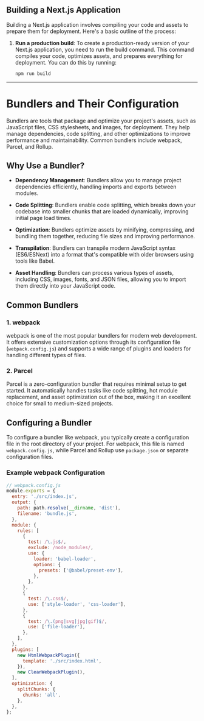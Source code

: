 ## Building a Next.js Application

Building a Next.js application involves compiling your code and assets to prepare them for deployment. Here's a basic outline of the process:

1. **Run a production build**: To create a production-ready version of your Next.js application, you need to run the build command. This command compiles your code, optimizes assets, and prepares everything for deployment. You can do this by running:

   ```bash
   npm run build


----------------------------------------------------------------------------------------------------------------------------------------   

# Bundlers and Their Configuration

Bundlers are tools that package and optimize your project's assets, such as JavaScript files, CSS stylesheets, and images, for deployment. They help manage dependencies, code splitting, and other optimizations to improve performance and maintainability. Common bundlers include webpack, Parcel, and Rollup.

## Why Use a Bundler?

- **Dependency Management**: Bundlers allow you to manage project dependencies efficiently, handling imports and exports between modules.
  
- **Code Splitting**: Bundlers enable code splitting, which breaks down your codebase into smaller chunks that are loaded dynamically, improving initial page load times.
  
- **Optimization**: Bundlers optimize assets by minifying, compressing, and bundling them together, reducing file sizes and improving performance.
  
- **Transpilation**: Bundlers can transpile modern JavaScript syntax (ES6/ESNext) into a format that's compatible with older browsers using tools like Babel.
  
- **Asset Handling**: Bundlers can process various types of assets, including CSS, images, fonts, and JSON files, allowing you to import them directly into your JavaScript code.
  
## Common Bundlers

### 1. webpack

webpack is one of the most popular bundlers for modern web development. It offers extensive customization options through its configuration file (`webpack.config.js`) and supports a wide range of plugins and loaders for handling different types of files.

### 2. Parcel

Parcel is a zero-configuration bundler that requires minimal setup to get started. It automatically handles tasks like code splitting, hot module replacement, and asset optimization out of the box, making it an excellent choice for small to medium-sized projects.

## Configuring a Bundler

To configure a bundler like webpack, you typically create a configuration file in the root directory of your project. For webpack, this file is named `webpack.config.js`, while Parcel and Rollup use `package.json` or separate configuration files.

### Example webpack Configuration

```javascript
// webpack.config.js
module.exports = {
  entry: './src/index.js',
  output: {
    path: path.resolve(__dirname, 'dist'),
    filename: 'bundle.js',
  },
  module: {
    rules: [
      {
        test: /\.js$/,
        exclude: /node_modules/,
        use: {
          loader: 'babel-loader',
          options: {
            presets: ['@babel/preset-env'],
          },
        },
      },
      {
        test: /\.css$/,
        use: ['style-loader', 'css-loader'],
      },
      {
        test: /\.(png|svg|jpg|gif)$/,
        use: ['file-loader'],
      },
    ],
  },
  plugins: [
    new HtmlWebpackPlugin({
      template: './src/index.html',
    }),
    new CleanWebpackPlugin(),
  ],
  optimization: {
    splitChunks: {
      chunks: 'all',
    },
  },
};

